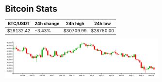 # Bitcoin Stats

BTC/USDT|24h change|24h high|24h low|
|---|---|---|---|
|$29132.42|-3.43%|$30709.99|$28750.00|

<img src="./chart.svg">
